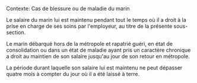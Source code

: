 Contexte: Cas de blessure ou de maladie du marin

Le salaire du marin lui est maintenu pendant tout le temps où il a droit à la prise en charge de ses soins par l'employeur, au titre de la présente sous-section.

Le marin débarqué hors de la métropole et rapatrié guéri, en état de consolidation ou dans un état de maladie ayant pris un caractère chronique a droit au maintien de son salaire jusqu'au jour de son retour en métropole.

La période durant laquelle son salaire lui est maintenu ne peut dépasser quatre mois à compter du jour où il a été laissé à terre.